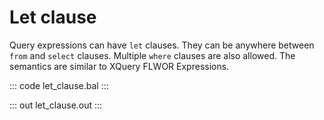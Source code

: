 # Let clause

Query expressions can have `let` clauses. They can be anywhere between `from` and `select` clauses. Multiple `where` clauses are also allowed. The semantics are similar to XQuery FLWOR Expressions.

::: code let_clause.bal :::

::: out let_clause.out :::